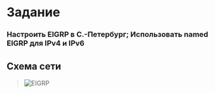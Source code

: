 # Задание
### Настроить EIGRP в С.-Петербург; Использовать named EIGRP для IPv4 и IPv6


## Схема сети

>![EIGRP](https://user-images.githubusercontent.com/112701413/202871892-f8d4b885-0633-4994-a664-8f45a4dbf982.jpg)
